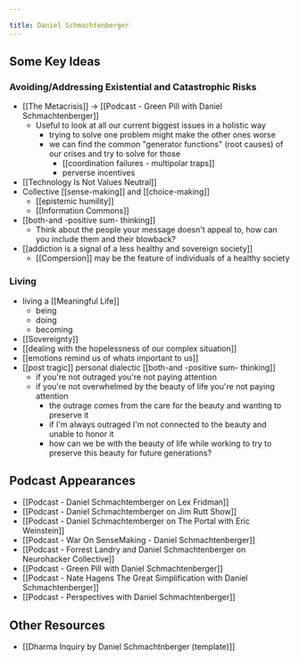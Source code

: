 ```yaml
---
title: Daniel Schmachtenberger
---
```

## Some Key Ideas
### Avoiding/Addressing Existential and Catastrophic Risks
- [[The Metacrisis]] -> [[Podcast - Green Pill with Daniel Schmachtenberger]]
	- Useful to look at all our current biggest issues in a holistic way
		- trying to solve one problem might make the other ones worse
		- we can find the common "generator functions" (root causes) of our crises and try to solve for those
			- [[coordination failures - multipolar traps]]
			- perverse incentives
- [[Technology Is Not Values Neutral]]
- Collective [[sense-making]] and [[choice-making]]
	- [[epistemic humility]]
	- [[Information Commons]]
- [[both-and -positive sum- thinking]]
	- Think about the people your message doesn't appeal to, how can you include them and their blowback?
- [[addiction is a signal of a less healthy and sovereign society]]
	- [[Compersion]] may be the feature of individuals of a healthy society

### Living
- living a [[Meaningful Life]]
	- being
	- doing
	- becoming
- [[Sovereignty]]
- [[dealing with the hopelessness of our complex situation]]
- [[emotions remind us of whats important to us]]
- [[post tragic]] personal dialectic [[both-and -positive sum- thinking]]
	- if you're not outraged you're not paying attention
	- if you're not overwhelmed by the beauty of life you're not paying attention
		- the outrage comes from the care for the beauty and wanting to preserve it
		- if I'm always outraged I'm not connected to the beauty and unable to honor it
		- how can we be with the beauty of life while working to try to preserve this beauty for future generations?


## Podcast Appearances
- [[Podcast - Daniel Schmachtemberger on Lex Fridman]]
- [[Podcast - Daniel Schmachtemberger on Jim Rutt Show]]
- [[Podcast - Daniel Schmachtemberger on The Portal with Eric Weinstein]]
- [[Podcast - War On SenseMaking - Daniel Schmachtenberger]]
- [[Podcast - Forrest Landry and Daniel Schmachtenberger on Neurohacker Collective]]
- [[Podcast - Green Pill with Daniel Schmachtenberger]]
- [[Podcast - Nate Hagens The Great Simplification with Daniel Schmachtenberger]]
- [[Podcast - Perspectives with Daniel Schmachtenberger]]

## Other Resources
- [[Dharma Inquiry by Daniel Schmachtnberger (template)]]
